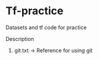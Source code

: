 # Tf-practice
Datasets and tf code for practice

Description

1. git.txt -> Reference for using git
